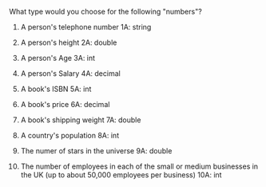 What type would you choose for the following "numbers"?
  1. A person's telephone number
  1A: string

  2. A person's height
  2A: double

  3. A person's Age
  3A: int

  4. A person's Salary
  4A: decimal

  5. A book's ISBN
  5A: int

  6. A book's price
  6A: decimal

  7. A book's shipping weight
  7A: double

  8. A country's population
  8A: int

  9. The numer of stars in the universe
  9A: double

  10. The number of employees in each of the small or medium businesses in the UK (up to about 50,000 employees per business) 
  10A: int


